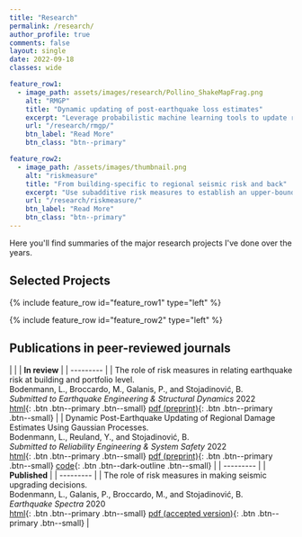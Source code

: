 ```yaml
---
title: "Research"
permalink: /research/
author_profile: true
comments: false
layout: single
date: 2022-09-18
classes: wide

feature_row1:
  - image_path: assets/images/research/Pollino_ShakeMapFrag.png
    alt: "RMGP"
    title: "Dynamic updating of post-earthquake loss estimates"
    excerpt: "Leverage probabilistic machine learning tools to update risk models with early damage reports"
    url: "/research/rmgp/"
    btn_label: "Read More"
    btn_class: "btn--primary"

feature_row2:
  - image_path: /assets/images/thumbnail.png
    alt: "riskmeasure"
    title: "From building-specific to regional seismic risk and back"
    excerpt: "Use subadditive risk measures to establish an upper-bound relation between building-specific and regional seismic risk"
    url: "/research/riskmeasure/"
    btn_label: "Read More"
    btn_class: "btn--primary"
---
```


Here you'll find summaries of the major research projects I've done over the years.

## Selected Projects

{% include feature_row id="feature_row1" type="left" %}

{% include feature_row id="feature_row2" type="left" %}

## Publications in peer-reviewed journals

| |
| **In review** |
| --------- |
| The role of risk measures in relating earthquake risk at building and portfolio level. <br /> Bodenmann, L., Broccardo, M., Galanis, P., and Stojadinović, B. <br /> *Submitted to Earthquake Engineering & Structural Dynamics* 2022 <br /> [html](https://doi.org/10.31224/2205){: .btn .btn--primary .btn--small} [pdf (preprint)](https://engrxiv.org/preprint/view/2205/4410){: .btn .btn--primary .btn--small} |
| Dynamic Post-Earthquake Updating of Regional Damage Estimates Using Gaussian Processes. <br /> Bodenmann, L., Reuland, Y., and Stojadinović, B. <br /> *Submitted to Reliability Engineering & System Safety* 2022 <br /> [html](https://doi.org/10.31224/2205){: .btn .btn--primary .btn--small} [pdf (preprint)](https://engrxiv.org/preprint/view/2205/4410){: .btn .btn--primary .btn--small} [code](https://github.com/bodlukas/earthquake-rmgp){: .btn .btn--dark-outline .btn--small} |
| --------- |
| **Published** |
| --------- |
| The role of risk measures in making seismic upgrading decisions. <br /> Bodenmann, L., Galanis, P., Broccardo, M., and Stojadinović, B. <br /> *Earthquake Spectra* 2020 <br /> [html](https://doi.org/10.31224/2205){: .btn .btn--primary .btn--small} [pdf (accepted version)](https://engrxiv.org/preprint/view/2205/4410){: .btn .btn--primary .btn--small} | 

